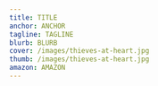 ```yaml
---
title: TITLE
anchor: ANCHOR
tagline: TAGLINE
blurb: BLURB
cover: /images/thieves-at-heart.jpg
thumb: /images/thieves-at-heart.jpg
amazon: AMAZON
---
```


